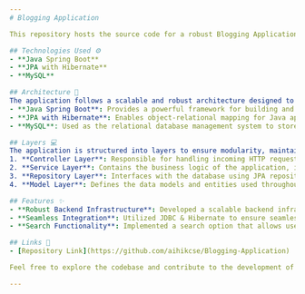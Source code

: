 ```yaml
---
# Blogging Application

This repository hosts the source code for a robust Blogging Application backend developed using **Java Spring Boot**, **JPA with Hibernate**, and **MySQL**. This README provides an overview of the project, including the technologies used, architecture, layers, and key features.

## Technologies Used ⚙
- **Java Spring Boot** 
- **JPA with Hibernate**
- **MySQL**

## Architecture 🎯
The application follows a scalable and robust architecture designed to efficiently manage data and provide seamless integration between the backend and the database. Key components of the architecture include:
- **Java Spring Boot**: Provides a powerful framework for building and deploying Java-based applications, offering features such as dependency injection and embedded HTTP servers.
- **JPA with Hibernate**: Enables object-relational mapping for Java applications, simplifying the interaction with the database and providing seamless data persistence.
- **MySQL**: Used as the relational database management system to store and manage blog-related data.

## Layers 💻
The application is structured into layers to ensure modularity, maintainability, and scalability:
1. **Controller Layer**: Responsible for handling incoming HTTP requests, processing inputs, and generating appropriate responses.
2. **Service Layer**: Contains the business logic of the application, including blog management, user authentication, and search functionality.
3. **Repository Layer**: Interfaces with the database using JPA repositories, performing CRUD operations and database transactions.
4. **Model Layer**: Defines the data models and entities used throughout the application, representing blog posts, users, and other entities.

## Features ✨
- **Robust Backend Infrastructure**: Developed a scalable backend infrastructure to handle blog-related operations efficiently.
- **Seamless Integration**: Utilized JDBC & Hibernate to ensure seamless integration between the backend and the MySQL database.
- **Search Functionality**: Implemented a search option that allows users to find blog titles matching specific keywords. The search results are displayed in a paginated manner, enhancing user experience and facilitating content discovery.

## Links 🔗
- [Repository Link](https://github.com/aihikcse/Blogging-Application)

Feel free to explore the codebase and contribute to the development of this Blogging Application. If you encounter any issues or have suggestions for improvements, please open an issue or submit a pull request. Thank you for your interest and support!

--- 
```

